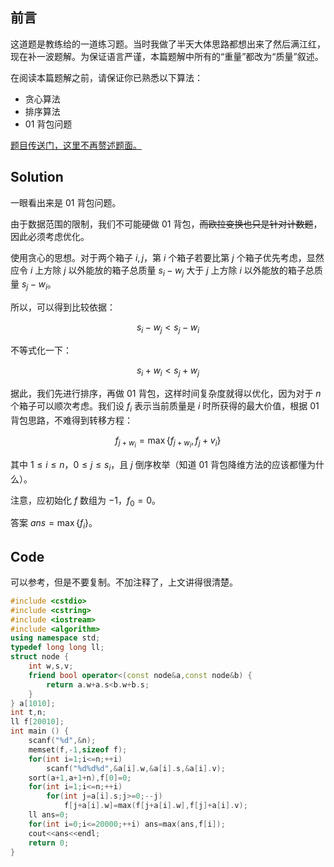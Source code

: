 ## 前言

这道题是教练给的一道练习题。当时我做了半天大体思路都想出来了然后满江红，现在补一波题解。为保证语言严谨，本篇题解中所有的“重量”都改为“质量”叙述。

在阅读本篇题解之前，请保证你已熟悉以下算法：

- 贪心算法
- 排序算法
- 01 背包问题

[题目传送门，这里不再赘述题面。](https://www.luogu.com.cn/problem/AT_dp_x)

## $\textbf{Solution}$

一眼看出来是 01 背包问题。

由于数据范围的限制，我们不可能硬做 01 背包，~~而欧拉变换也只是针对计数题~~，因此必须考虑优化。

使用贪心的思想。对于两个箱子 $i,j$，第 $i$ 个箱子若要比第 $j$ 个箱子优先考虑，显然应令 $i$ 上方除 $j$ 以外能放的箱子总质量 $s_i-w_j$ 大于 $j$ 上方除 $i$ 以外能放的箱子总质量 $s_j-w_i$。

所以，可以得到比较依据：

$$
s_i-w_j < s_j-w_i
$$

不等式化一下：

$$
s_i+w_i < s_j+w_j
$$

据此，我们先进行排序，再做 01 背包，这样时间复杂度就得以优化，因为对于 $n$ 个箱子可以顺次考虑。我们设 $f_i$ 表示当前质量是 $i$ 时所获得的最大价值，根据 01 背包思路，不难得到转移方程：

$$
f_{j+w_i}=\max\{f_{j+w_i},f_{j}+v_i\}
$$

其中 $1 \le i \le n$，$0 \le j \le s_i$，且 $j$ 倒序枚举（知道 01 背包降维方法的应该都懂为什么）。

注意，应初始化 $f$ 数组为 $-1$，$f_0=0$。

答案 $ans=\max\{f_i\}$。

## $\textbf{Code}$

可以参考，但是不要复制。不加注释了，上文讲得很清楚。

```cpp
#include <cstdio>
#include <cstring>
#include <iostream>
#include <algorithm>
using namespace std;
typedef long long ll;
struct node {
	int w,s,v;
	friend bool operator<(const node&a,const node&b) {
		return a.w+a.s<b.w+b.s;
	}
} a[1010];
int t,n;
ll f[20010];
int main () {
    scanf("%d",&n);
	memset(f,-1,sizeof f);
	for(int i=1;i<=n;++i)
        scanf("%d%d%d",&a[i].w,&a[i].s,&a[i].v);
	sort(a+1,a+1+n),f[0]=0;
	for(int i=1;i<=n;++i)
        for(int j=a[i].s;j>=0;--j)
            f[j+a[i].w]=max(f[j+a[i].w],f[j]+a[i].v);
	ll ans=0;
	for(int i=0;i<=20000;++i) ans=max(ans,f[i]);
    cout<<ans<<endl;
	return 0;
}
```